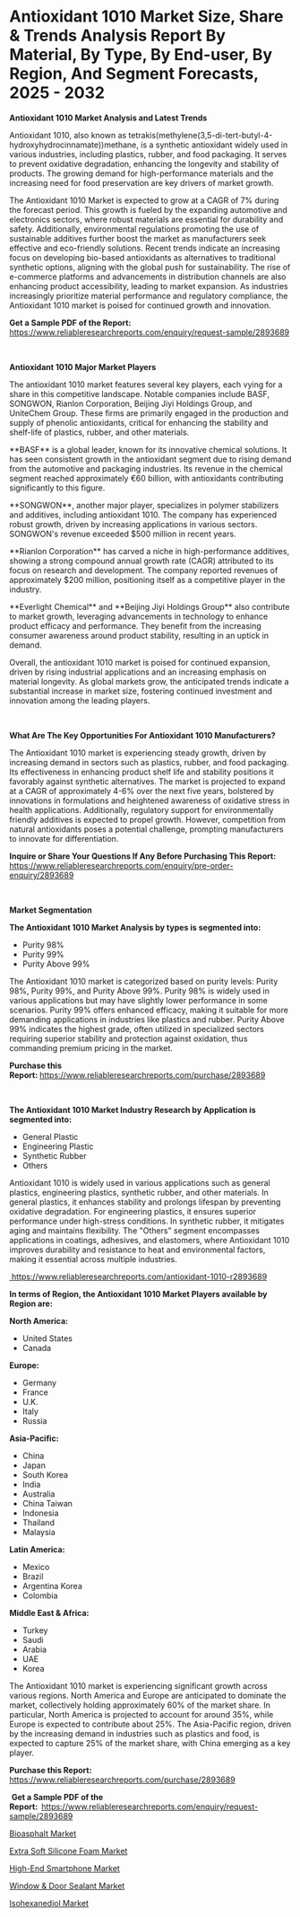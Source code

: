 <p><h1>Antioxidant 1010 Market Size, Share & Trends Analysis Report By Material, By Type, By End-user, By Region, And Segment Forecasts, 2025 - 2032</h1></p><p><strong>Antioxidant 1010 Market Analysis and Latest Trends</strong></p>
<p><p>Antioxidant 1010, also known as tetrakis(methylene(3,5-di-tert-butyl-4-hydroxyhydrocinnamate))methane, is a synthetic antioxidant widely used in various industries, including plastics, rubber, and food packaging. It serves to prevent oxidative degradation, enhancing the longevity and stability of products. The growing demand for high-performance materials and the increasing need for food preservation are key drivers of market growth.</p><p>The Antioxidant 1010 Market is expected to grow at a CAGR of 7% during the forecast period. This growth is fueled by the expanding automotive and electronics sectors, where robust materials are essential for durability and safety. Additionally, environmental regulations promoting the use of sustainable additives further boost the market as manufacturers seek effective and eco-friendly solutions. Recent trends indicate an increasing focus on developing bio-based antioxidants as alternatives to traditional synthetic options, aligning with the global push for sustainability. The rise of e-commerce platforms and advancements in distribution channels are also enhancing product accessibility, leading to market expansion. As industries increasingly prioritize material performance and regulatory compliance, the Antioxidant 1010 market is poised for continued growth and innovation.</p></p>
<p><strong>Get a Sample PDF of the Report:&nbsp;</strong> <a href="https://www.reliableresearchreports.com/enquiry/request-sample/2893689?utm_campaign=8&utm_medium=2&utm_source=Github&utm_content=ia&utm_term=15032025&utm_id=antioxidant-1010">https://www.reliableresearchreports.com/enquiry/request-sample/2893689</a></p>
<p>&nbsp;</p>
<p><strong>Antioxidant 1010 Major Market Players</strong></p>
<p><p>The antioxidant 1010 market features several key players, each vying for a share in this competitive landscape. Notable companies include BASF, SONGWON, Rianlon Corporation, Beijing Jiyi Holdings Group, and UniteChem Group. These firms are primarily engaged in the production and supply of phenolic antioxidants, critical for enhancing the stability and shelf-life of plastics, rubber, and other materials.</p><p>**BASF** is a global leader, known for its innovative chemical solutions. It has seen consistent growth in the antioxidant segment due to rising demand from the automotive and packaging industries. Its revenue in the chemical segment reached approximately €60 billion, with antioxidants contributing significantly to this figure.</p><p>**SONGWON**, another major player, specializes in polymer stabilizers and additives, including antioxidant 1010. The company has experienced robust growth, driven by increasing applications in various sectors. SONGWON's revenue exceeded $500 million in recent years.</p><p>**Rianlon Corporation** has carved a niche in high-performance additives, showing a strong compound annual growth rate (CAGR) attributed to its focus on research and development. The company reported revenues of approximately $200 million, positioning itself as a competitive player in the industry.</p><p>**Everlight Chemical** and **Beijing Jiyi Holdings Group** also contribute to market growth, leveraging advancements in technology to enhance product efficacy and performance. They benefit from the increasing consumer awareness around product stability, resulting in an uptick in demand.</p><p>Overall, the antioxidant 1010 market is poised for continued expansion, driven by rising industrial applications and an increasing emphasis on material longevity. As global markets grow, the anticipated trends indicate a substantial increase in market size, fostering continued investment and innovation among the leading players.</p></p>
<p>&nbsp;</p>
<p><strong>What Are The Key Opportunities For Antioxidant 1010 Manufacturers?</strong></p>
<p><p>The Antioxidant 1010 market is experiencing steady growth, driven by increasing demand in sectors such as plastics, rubber, and food packaging. Its effectiveness in enhancing product shelf life and stability positions it favorably against synthetic alternatives. The market is projected to expand at a CAGR of approximately 4-6% over the next five years, bolstered by innovations in formulations and heightened awareness of oxidative stress in health applications. Additionally, regulatory support for environmentally friendly additives is expected to propel growth. However, competition from natural antioxidants poses a potential challenge, prompting manufacturers to innovate for differentiation.</p></p>
<p><strong>Inquire or Share Your Questions If Any Before Purchasing This Report:</strong> <a href="https://www.reliableresearchreports.com/enquiry/pre-order-enquiry/2893689?utm_campaign=8&utm_medium=2&utm_source=Github&utm_content=ia&utm_term=15032025&utm_id=antioxidant-1010">https://www.reliableresearchreports.com/enquiry/pre-order-enquiry/2893689</a></p>
<p>&nbsp;</p>
<p><strong>Market Segmentation</strong></p>
<p><strong>The Antioxidant 1010 Market Analysis by types is segmented into:</strong></p>
<p><ul><li>Purity 98%</li><li>Purity 99%</li><li>Purity Above 99%</li></ul></p>
<p><p>The Antioxidant 1010 market is categorized based on purity levels: Purity 98%, Purity 99%, and Purity Above 99%. Purity 98% is widely used in various applications but may have slightly lower performance in some scenarios. Purity 99% offers enhanced efficacy, making it suitable for more demanding applications in industries like plastics and rubber. Purity Above 99% indicates the highest grade, often utilized in specialized sectors requiring superior stability and protection against oxidation, thus commanding premium pricing in the market.</p></p>
<p><strong>Purchase this Report:&nbsp;</strong><a href="https://www.reliableresearchreports.com/purchase/2893689?utm_campaign=8&utm_medium=2&utm_source=Github&utm_content=ia&utm_term=15032025&utm_id=antioxidant-1010">https://www.reliableresearchreports.com/purchase/2893689</a></p>
<p>&nbsp;</p>
<p><strong>The Antioxidant 1010 Market Industry Research by Application is segmented into:</strong></p>
<p><ul><li>General Plastic</li><li>Engineering Plastic</li><li>Synthetic Rubber</li><li>Others</li></ul></p>
<p><p>Antioxidant 1010 is widely used in various applications such as general plastics, engineering plastics, synthetic rubber, and other materials. In general plastics, it enhances stability and prolongs lifespan by preventing oxidative degradation. For engineering plastics, it ensures superior performance under high-stress conditions. In synthetic rubber, it mitigates aging and maintains flexibility. The "Others" segment encompasses applications in coatings, adhesives, and elastomers, where Antioxidant 1010 improves durability and resistance to heat and environmental factors, making it essential across multiple industries.</p></p>
<p><a href="https://www.reliableresearchreports.com/antioxidant-1010-r2893689?utm_campaign=8&utm_medium=2&utm_source=Github&utm_content=ia&utm_term=15032025&utm_id=antioxidant-1010">&nbsp;https://www.reliableresearchreports.com/antioxidant-1010-r2893689</a></p>
<p><strong>In terms of Region, the Antioxidant 1010 Market Players available by Region are:</strong></p>
<p>
    <p> <strong> North America: </strong>
        <ul>
            <li>United States</li>
            <li>Canada</li>
        </ul>
        </p> 
    <p> <strong> Europe: </strong>
        <ul>
            <li>Germany</li>
            <li>France</li>
            <li>U.K.</li>
            <li>Italy</li>
            <li>Russia</li>
        </ul>
        </p> 
    <p> <strong> Asia-Pacific: </strong>
        <ul>
            <li>China</li>
            <li>Japan</li>
            <li>South Korea</li>
            <li>India</li>
            <li>Australia</li>
            <li>China Taiwan</li>
            <li>Indonesia</li>
            <li>Thailand</li>
            <li>Malaysia</li>
        </ul>
        </p> 
    <p> <strong> Latin America: </strong>
        <ul>
            <li>Mexico</li>
            <li>Brazil</li>
            <li>Argentina Korea</li>
            <li>Colombia</li>
        </ul>
        </p> 
    <p> <strong> Middle East & Africa: </strong>
        <ul>
            <li>Turkey</li>
            <li>Saudi</li>
            <li>Arabia</li>
            <li>UAE</li>
            <li>Korea</li>
        </ul>
    </p>
    </p>
<p><p>The Antioxidant 1010 market is experiencing significant growth across various regions. North America and Europe are anticipated to dominate the market, collectively holding approximately 60% of the market share. In particular, North America is projected to account for around 35%, while Europe is expected to contribute about 25%. The Asia-Pacific region, driven by the increasing demand in industries such as plastics and food, is expected to capture 25% of the market share, with China emerging as a key player.</p></p>
<p><strong>Purchase this Report: </strong><a href="https://www.reliableresearchreports.com/purchase/2893689?utm_campaign=8&utm_medium=2&utm_source=Github&utm_content=ia&utm_term=15032025&utm_id=antioxidant-1010">https://www.reliableresearchreports.com/purchase/2893689</a></p>
<p>&nbsp;<strong>Get a Sample PDF of the Report:&nbsp;&nbsp;</strong><a href="https://www.reliableresearchreports.com/enquiry/request-sample/2893689?utm_campaign=8&utm_medium=2&utm_source=Github&utm_content=ia&utm_term=15032025&utm_id=antioxidant-1010">https://www.reliableresearchreports.com/enquiry/request-sample/2893689</a></p>
<p><strong></strong></p>
<p><p><a href="https://github.com/vigatoimrene04/Market-Research-Report-List-1/blob/main/bioasphalt-market.md?utm_campaign=8&utm_medium=2&utm_source=Github&utm_content=ia&utm_term=15032025&utm_id=antioxidant-1010">Bioasphalt Market</a></p><p><a href="https://github.com/wyettillesr4/Market-Research-Report-List-1/blob/main/extra-soft-silicone-foam-market.md?utm_campaign=8&utm_medium=2&utm_source=Github&utm_content=ia&utm_term=15032025&utm_id=antioxidant-1010">Extra Soft Silicone Foam Market</a></p><p><a href="https://github.com/bufkamaiahi7/Market-Research-Report-List-1/blob/main/high-end-smartphone-market.md?utm_campaign=8&utm_medium=2&utm_source=Github&utm_content=ia&utm_term=15032025&utm_id=antioxidant-1010">High-End Smartphone Market</a></p><p><a href="https://github.com/gasiorgary79/Market-Research-Report-List-1/blob/main/window-door-sealant-market.md?utm_campaign=8&utm_medium=2&utm_source=Github&utm_content=ia&utm_term=15032025&utm_id=antioxidant-1010">Window & Door Sealant Market</a></p><p><a href="https://github.com/supashcriana/Market-Research-Report-List-1/blob/main/isohexanediol-market.md?utm_campaign=8&utm_medium=2&utm_source=Github&utm_content=ia&utm_term=15032025&utm_id=antioxidant-1010">Isohexanediol Market</a></p></p>